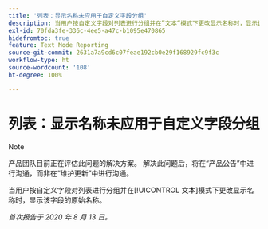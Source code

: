 ```yaml
---
title: '列表：显示名称未应用于自定义字段分组'
description: 当用户按自定义字段对列表进行分组并在”文本“模式下更改显示名称时，显示该字段的原始名称。
exl-id: 70fda3fe-336c-4ee5-a47c-b1095e470865
hidefromtoc: true
feature: Text Mode Reporting
source-git-commit: 2631a7a9cd6c07feae192cb0e29f168929fc9f3c
workflow-type: ht
source-wordcount: '108'
ht-degree: 100%

---
```


# 列表：显示名称未应用于自定义字段分组

>[!NOTE]
>
>产品团队目前正在评估此问题的解决方案。 解决此问题后，将在“产品公告”中进行沟通，而非在“维护更新”中进行沟通。

当用户按自定义字段对列表进行分组并在[!UICONTROL 文本]模式下更改显示名称时，显示该字段的原始名称。

_首次报告于 2020 年 8 月 13 日。_
